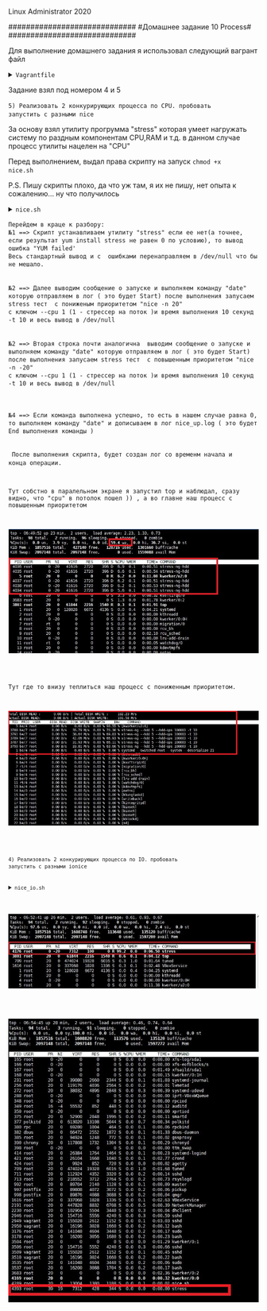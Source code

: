 
Linux Administrator 2020

   #############################
   #Домашнее задание 10 Process#
   #############################




Для выполнение домашнего задания я использовал следующий вагрант файл

<details>
<summary><code>Vagrantfile</code></summary>

```
# -*- mode: ruby -*-
# vi: set ft=ruby :
home = ENV['HOME']
ENV["LC_ALL"] = "en_US.UTF-8"

Vagrant.configure(2) do |config|
 config.vm.define "vm-1" do |subconfig|
 subconfig.vm.box = "centos/7"
 subconfig.vm.hostname="process
 subconfig.vm.network :private_network, ip: "192.168.50.11"
 subconfig.vm.provider "virtualbox" do |vb|
 vb.memory = "2024"
 vb.cpus = "1"
 end
 end
 config.vm.provision "ansible" do |ansible|
 ansible.compatibility_mode = "2.0"
 ansible.playbook = "playbook.yml"
end

     end

```

</details>


Задание взял под номером 4 и 5

<code>5) Реализовать 2 конкурирующих процесса по CPU. пробовать запустить с разными nice</code>


За основу взял утилиту прогрумма "stress" которая умеет нагружать систему по раздным компонентам CPU,RAM и т.д. в данном случае процесс утилиты нацелен на "CPU"

Перед выполнением, выдал права скрипту на запуск <code>chmod +x nice.sh</code>


P.S. Пишу скрипты плохо, да что уж там, я их не пишу, нет опыта к сожалению... ну что получилось


<details>
<summary><code>nice.sh</code></summary>

```
#!/bin/bash

echo 'Installing packages..'
yum install stress -y > /dev/null  2>&1 

if [ "$?" != 0 ]
then
    echo 'YUM failed!'
    exit -5;
fi



echo 'run nice 20'
date > nice_low.log && nohup nice -n 20 stress --cpu 1 -t 10  > /dev/null  2>&1 
if [ "$?" = 0 ]
then
 date  >> nice_low.log
fi


echo 'run nice -20'
date > nice_up.log && nohup nice -n -20 stress  --cpu 1 -t 10  > /dev/null  2>&1 
if [ "$?" = 0 ]
then
 date  >> nice_up.log
fi


```

</details>

```
Перейдем в краце к разбору: 
№1 ==> Скрипт устанавливаем утилиту "stress" если ее нет(а точнее, если результат yum install stress не равен 0 по условию), то вывод ошибка "YUM failed'
Весь стандартный вывод и с  ошибками перенаправляем в /dev/null что бы не мешало.


№2 ==> Далее выводим сообщение о запуске и выполняем команду "date" которую отправляем в лог ( это будет Start) после выполнения запусаем stress тест  с пониженым приоритетом "nice -n 20"
с ключом --cpu 1 (1 - стрессер на поток )и время выполнения 10 секунд -t 10 и весь вывод в /dev/null 


№2 ==> Вторая строка почти аналогична  выводим сообщение о запуске и выполняем команду "date" которую отправляем в лог ( это будет Start) после выполнения запусаем stress тест  с повышенным приоритетом "nice -n -20"
с ключом --cpu 1 (1 - стрессер на поток )и время выполнения 10 секунд -t 10 и весь вывод в /dev/null 



№4 ==> Если команда выполнена успешно, то есть в нашем случае равна 0, то выполняем команду "date" и дописываем в лог nice_up.log ( это будет End выполнения команды )


```
<code> После выполнения скрипта, будет создан лог со временм начала и конца операции.



Тут собстно в паралельном экране я запустил top и наблюдал, сразу видно, что "cpu" в потолок пошел )) , а во главне наш процесс с повышенным приоритетом

<p align="center"><img src="https://raw.githubusercontent.com/Kostyuk-Ruslan/otus-linux/master/work10_Process/photo/top.JPG"></p>





Тут где то внизу теплиться наш процесс с пониженным приоритетом.

<p align="center"><img src="https://raw.githubusercontent.com/Kostyuk-Ruslan/otus-linux/master/work10_Process/photo/iotop.JPG"></p>





<code>4) Реализовать 2 конкурирующих процесса по IO. пробовать запустить с разными ionice</code>



<details>
<summary><code>nice_io.sh</code></summary>

```
#!/bin/bash

echo 'Installing packages..'
yum install stress-ng -y > /dev/null  2>&1 

if [ "$?" != 0 ]
then
    echo 'YUM failed!'
    exit -5;
fi



echo 'run ionice 7'
date > nice_low.log &&  ionice -c2 -n7 stress-ng --hdd 5 --hdd-ops 100000 -t 10  > /dev/null  2>&1 
if [ "$?" = 0 ]
then
date  >> nice_low.log


fi


echo 'run ionice 7'
date > nice_up.log &&  ionice -c2 -n0 stress-ng --hdd 5 --hdd-ops 100000 -t 10  > /dev/null  2>&1 
 date  >> nice_up.log


```



Перейдем в краце к разбору: 

Тут в принципе все тоже самое за исключением некоторых моментов, за основу взят утилиту по новее "stress-ng"с ней по крайней мере получилось поднагрзить IO

```
№1 ==> Скрипт устанавливаем утилиту "stress-ng" если ее нет(а точнее, если результат yum install stress не равен 0 по условию), то вывод ошибка "YUM failed'
Весь стандартный вывод и с  ошибками перенаправляем в /dev/null что бы не мешало.


№2 ==> Далее выводим сообщение о запуске и выполняем команду "date" которую отправляем в лог ( это будет Start) после выполнения запусаем stress-ng  тест  с пониженым приоритетом  -c2 тут указываем
стандарт приоритетов ( от 0 до 7 ), где 7 - это самый наименьший, -n7 и  время выполнения 10 секунд -t 10 и весь вывод в /dev/null 

-hdd 5 --hdd-ops 100000 - это говорит о том, что будет запущено 5 стрессеров, которые буду остановлены по завершении 100000 bogo операций( из man , bogo - это количество итераций стрессора во время бега. Это показатель того, сколько всего "работы" было достигнуто в рамках операций" )


№3 ==> Вторая строка почти аналогична,  выводим сообщение о запуске и выполняем команду "date" которую отправляем в лог ( это будет Start) после выполнения запусаем stress-ng  тест  с повышенным приоритетом  -c2 тут указываем
стандарт приоритетов ( от 0 до 7 ), где 0 - это самый наивысший, -n0 и  время выполнения 10 секунд -t 10 и весь вывод в /dev/null 




№4 ==> Если команда выполнена успешно, то есть в нашем случае равна 0, то выполняем команду "date" и дописываем в лог nice_up.log ( это будет End выполнения команды )


```






</details>

<p align="center"><img src="https://raw.githubusercontent.com/Kostyuk-Ruslan/otus-linux/master/work10_Process/photo/cpu.JPG"></p>



<p align="center"><img src="https://raw.githubusercontent.com/Kostyuk-Ruslan/otus-linux/master/work10_Process/photo/cpu2.JPG"></p>






















